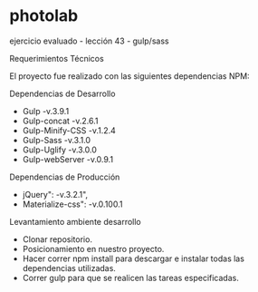 # photolab
ejercicio evaluado - lección 43 - gulp/sass

Requerimientos Técnicos

El proyecto fue realizado con las siguientes dependencias NPM:

Dependencias de Desarrollo

* Gulp -v.3.9.1
* Gulp-concat -v.2.6.1
* Gulp-Minify-CSS -v.1.2.4
* Gulp-Sass -v.3.1.0
* Gulp-Uglify -v.3.0.0
* Gulp-webServer -v.0.9.1

Dependencias de Producción

* jQuery": -v.3.2.1",
* Materialize-css": -v.0.100.1


Levantamiento ambiente desarrollo

* Clonar repositorio.
* Posicionamiento en nuestro proyecto.
* Hacer correr npm install para descargar e instalar todas las dependencias utilizadas.
* Correr gulp para que se realicen las tareas especificadas.